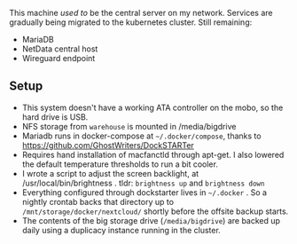 This machine *used to* be the central server on my network. Services are gradually being migrated to the kubernetes cluster. Still remaining:

* MariaDB
* NetData central host
* Wireguard endpoint

Setup
---
* This system doesn't have a working ATA controller on the mobo, so the hard drive is USB.
* NFS storage from `warehouse` is mounted in /media/bigdrive
* Mariadb runs in docker-compose at `~/.docker/compose`, thanks to https://github.com/GhostWriters/DockSTARTer
* Requires hand installation of macfanctld through apt-get. I also lowered the default temperature thresholds to run a bit cooler.
* I wrote a script to adjust the screen backlight, at /usr/local/bin/brightness . tldr: `brightness up` and `brightness down`
* Everything configured through dockstarter lives in `~/.docker` . So a nightly crontab backs that directory up to `/mnt/storage/docker/nextcloud/` shortly before the offsite backup starts.
* The contents of the big storage drive (`/media/bigdrive`) are backed up daily using a duplicacy instance running in the cluster.


